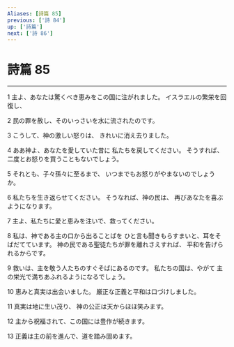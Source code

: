 ```yaml
---
Aliases: [詩篇 85]
previous: ['詩 84']
up: ['詩篇']
next: ['詩 86']
---
```

# 詩篇 85

***




1 
主よ、あなたは驚くべき恵みをこの国に注がれました。 イスラエルの繁栄を回復し、 



2 
民の罪を赦し、そのいっさいを水に流されたのです。 



3 
こうして、神の激しい怒りは、 きれいに消え去りました。 



4 
ああ神よ、あなたを愛していた昔に 私たちを戻してください。 そうすれば、二度とお怒りを買うこともないでしょう。 



5 
それとも、子々孫々に至るまで、 いつまでもお怒りがやまないのでしょうか。 



6 
私たちを生き返らせてください。 そうなれば、神の民は、 再びあなたを喜ぶようになります。 



7 
主よ、私たちに愛と恵みを注いで、救ってください。 



8 
私は、神である主の口から出ることばを ひと言も聞きもらすまいと、耳をそばだてています。 神の民である聖徒たちが罪を離れさえすれば、 平和を告げられるからです。 



9 
救いは、主を敬う人たちのすぐそばにあるのです。 私たちの国は、やがて 主の栄光で満ちあふれるようになるでしょう。 



10 
恵みと真実は出会いました。 厳正な正義と平和は口づけしました。 



11 
真実は地に生い茂り、 神の公正は天からほほ笑みます。 



12 
主から祝福されて、この国には豊作が続きます。 



13 
正義は主の前を進んで、道を踏み固めます。
